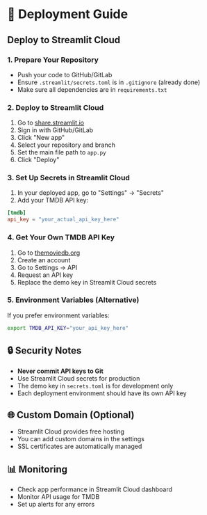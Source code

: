 # 🚀 Deployment Guide

## Deploy to Streamlit Cloud

### 1. **Prepare Your Repository**
- Push your code to GitHub/GitLab
- Ensure `.streamlit/secrets.toml` is in `.gitignore` (already done)
- Make sure all dependencies are in `requirements.txt`

### 2. **Deploy to Streamlit Cloud**
1. Go to [share.streamlit.io](https://share.streamlit.io)
2. Sign in with GitHub/GitLab
3. Click "New app"
4. Select your repository and branch
5. Set the main file path to `app.py`
6. Click "Deploy"

### 3. **Set Up Secrets in Streamlit Cloud**
1. In your deployed app, go to "Settings" → "Secrets"
2. Add your TMDB API key:
```toml
[tmdb]
api_key = "your_actual_api_key_here"
```

### 4. **Get Your Own TMDB API Key**
1. Go to [themoviedb.org](https://www.themoviedb.org)
2. Create an account
3. Go to Settings → API
4. Request an API key
5. Replace the demo key in Streamlit Cloud secrets

### 5. **Environment Variables (Alternative)**
If you prefer environment variables:
```bash
export TMDB_API_KEY="your_api_key_here"
```

## 🔒 Security Notes
- **Never commit API keys to Git**
- Use Streamlit Cloud secrets for production
- The demo key in `secrets.toml` is for development only
- Each deployment environment should have its own API key

## 🌐 Custom Domain (Optional)
- Streamlit Cloud provides free hosting
- You can add custom domains in the settings
- SSL certificates are automatically managed

## 📊 Monitoring
- Check app performance in Streamlit Cloud dashboard
- Monitor API usage for TMDB
- Set up alerts for any errors


